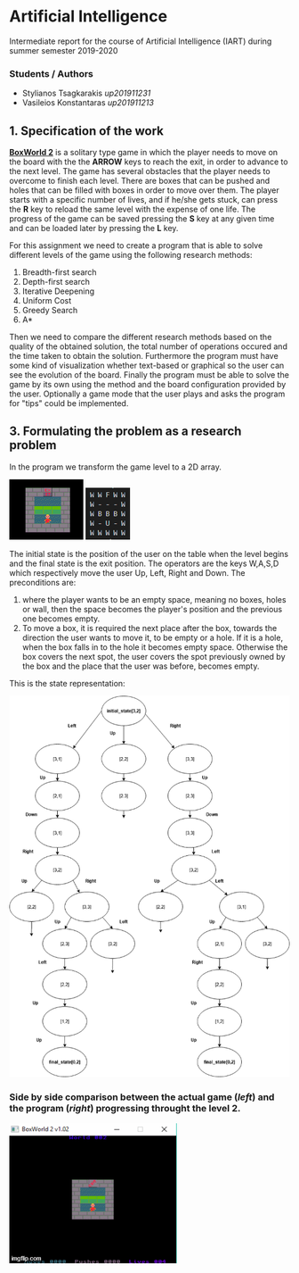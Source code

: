 # Artificial Intelligence

Intermediate report for the course of Artificial Intelligence (IART) during summer semester 2019-2020 

### Students / Authors
- Stylianos Tsagkarakis *up201911231*
- Vasileios Konstantaras *up201911213*

## 1. Specification of the work

**[BoxWorld 2](http://hirudov.com/others/BoxWorld2.php)** is a solitary type game in which the player needs to move on the board with the the **ARROW** keys to reach the exit, in order to advance to the next level. The game has several obstacles that the player needs to overcome to finish each level. There are boxes that can be pushed and holes that can be filled with boxes in order to move over them. The player starts with a specific number of lives, and if he/she gets stuck, can press the **R** key to reload the same level with the expense of one life. The progress of the game can be saved pressing the **S** key at any given time and can be loaded later by pressing the **L** key.

For this assignment we need to create a program that is able to solve different levels of the game using the following research methods:

1. Breadth-first search
2. Depth-first search
3. Iterative Deepening
4. Uniform Cost
5. Greedy Search
6. A*

Then we need to compare the different research methods based on the quality of the obtained solution, the total number of operations occured and the time taken to obtain the solution. Furthermore the program must have some kind of visualization whether text-based or graphical so the user can see the evolution of the board. Finally the program must be able to solve the game by its own using the method and the board configuration provided by the user. Optionally a game mode that the user plays and asks the program for "tips" could be implemented.

## 3. Formulating the problem as a research problem

In the program we transform the game level to a 2D array.

![BoxWorld2 Level2](https://github.com/steliostss/aifeup/blob/master/assignment/Images/boxworld2_level2.png)
![Program Array](https://github.com/steliostss/aifeup/blob/master/assignment/Images/program_array.png)

The initial state is the position of the user on the table when the level begins and the final state is the exit position. The operators are the keys W,A,S,D which respectively move the user Up, Left, Right and Down. The preconditions are:

1. where the player wants to be an empty space, meaning no boxes, holes or wall, then the space becomes the player's position and the previous one becomes empty. 
2. To move a box, it is required the next place after the box, towards the direction the user wants to move it, to be empty or a hole. If it is a hole, when the box falls in to the hole it becomes empty space. Otherwise the box covers the next spot, the user covers the spot previously owned by the box and the place that the user was before, becomes empty.

This is the state representation:

![Diagram](https://github.com/steliostss/aifeup/blob/master/assignment/Images/Diagram.png)

### Side by side comparison between the actual game (*left*) and the program (*right*) progressing throught the level 2.
![Game Solution GIF](https://github.com/steliostss/aifeup/blob/master/assignment/Images/level2_solution.gif)
